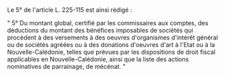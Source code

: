 Le 5° de l'article L. 225-115 est ainsi rédigé :

" 5° Du montant global, certifié par les commissaires aux comptes, des déductions du montant des bénéfices imposables de sociétés qui procèdent à des versements à des oeuvres d'organismes d'intérêt général ou de sociétés agréées ou à des donations d'oeuvres d'art à l'Etat ou à la Nouvelle-Calédonie, telles que prévues par les dispositions de droit fiscal applicables en Nouvelle-Calédonie, ainsi que la liste des actions nominatives de parrainage, de mécénat. "
